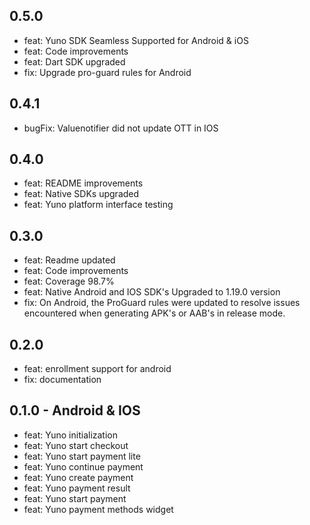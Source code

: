 ## 0.5.0
- feat: Yuno SDK Seamless Supported for Android & iOS
- feat: Code improvements
- feat: Dart SDK upgraded
- fix: Upgrade pro-guard rules for Android
## 0.4.1
- bugFix: Valuenotifier did not update OTT in IOS
## 0.4.0
- feat: README improvements
- feat: Native SDKs upgraded
- feat: Yuno platform interface testing
## 0.3.0
- feat: Readme updated
- feat: Code improvements
- feat: Coverage 98.7%
- feat: Native Android and IOS SDK's Upgraded to 1.19.0 version
- fix: On Android, the ProGuard rules were updated to resolve issues encountered when generating APK's or AAB's in release mode.
## 0.2.0
- feat: enrollment support for android
- fix: documentation
## 0.1.0 - Android & IOS
- feat: Yuno initialization
- feat: Yuno start checkout
- feat: Yuno start payment lite
- feat: Yuno continue payment
- feat: Yuno create payment
- feat: Yuno payment result
- feat: Yuno start payment
- feat: Yuno payment methods widget